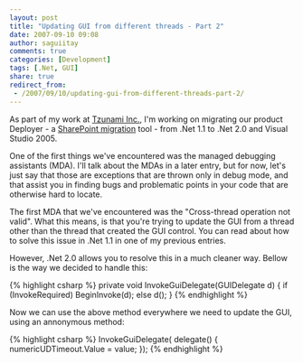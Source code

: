 ```yaml
---
layout: post
title: "Updating GUI from different threads - Part 2"
date: 2007-09-10 09:08
author: saguiitay
comments: true
categories: [Development]
tags: [.Net, GUI]
share: true
redirect_from:
 - /2007/09/10/updating-gui-from-different-threads-part-2/
---
```

As part of my work at [Tzunami Inc.](http://www.tzunami.com/), I'm working on migrating our product Deployer - 
a [SharePoint migration](http://www.tzunami.com/products) tool - from .Net 1.1 to .Net 2.0 and Visual Studio 2005. 

One of the first things we've encountered was the managed debugging assistants (MDA). 
I'll talk about the MDAs in a later entry, but for now, let's just say that those are exceptions that are thrown 
only in debug mode, and that assist you in finding bugs and problematic points in your code that are otherwise 
hard to locate. 

The first MDA that we've encountered was the "Cross-thread operation not valid". What this means, 
is that you're trying to update the GUI from a thread other than the thread that created the GUI control. 
You can read about how to solve this issue in .Net 1.1 in one of my previous entries. 

However, .Net 2.0 allows you to resolve this in a much cleaner way. Bellow is the way we decided to handle this:

{% highlight csharp %}
private void InvokeGuiDelegate(GUIDelegate d)
{
    if (InvokeRequired)
        BeginInvoke(d);
    else
        d();
}
{% endhighlight %}

Now we can use the above method everywhere we need to update the GUI, using an annonymous method:

{% highlight csharp %}
InvokeGuiDelegate( delegate() { numericUDTimeout.Value = value; });
{% endhighlight %}




